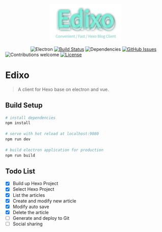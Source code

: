 <p align="center"><img width=45% src="https://github.com/superhos/edixo/blob/master/static/logo.jpg"></p>

&nbsp;&nbsp;&nbsp;&nbsp;&nbsp;&nbsp;&nbsp;&nbsp;&nbsp;&nbsp;&nbsp;&nbsp;&nbsp;&nbsp;&nbsp;&nbsp;&nbsp;&nbsp;&nbsp;
![Electron](https://img.shields.io/badge/electron-^2.0.4+-blue.svg)
[![Build Status](https://travis-ci.org/anfederico/Clairvoyant.svg?branch=master)](https://travis-ci.org/anfederico/Clairvoyant)
![Dependencies](https://img.shields.io/badge/dependencies-up%20to%20date-brightgreen.svg)
[![GitHub Issues](https://img.shields.io/github/issues/anfederico/Clairvoyant.svg)](https://github.com/anfederico/Clairvoyant/issues)
![Contributions welcome](https://img.shields.io/badge/contributions-welcome-orange.svg)
[![License](https://img.shields.io/badge/license-MIT-blue.svg)](https://opensource.org/licenses/MIT)

# Edixo

> A client for Hexo base on electron and vue.

## Build Setup

``` bash
# install dependencies
npm install

# serve with hot reload at localhost:9080
npm run dev

# build electron application for production
npm run build
```

## Todo List

- [x] Build up Hexo Project
- [x] Select Hexo Project
- [x] List the articles
- [x] Create and modify new article
- [x] Modify auto save
- [x] Delete the article
- [ ] Generate and deploy to Git
- [ ] Social sharing